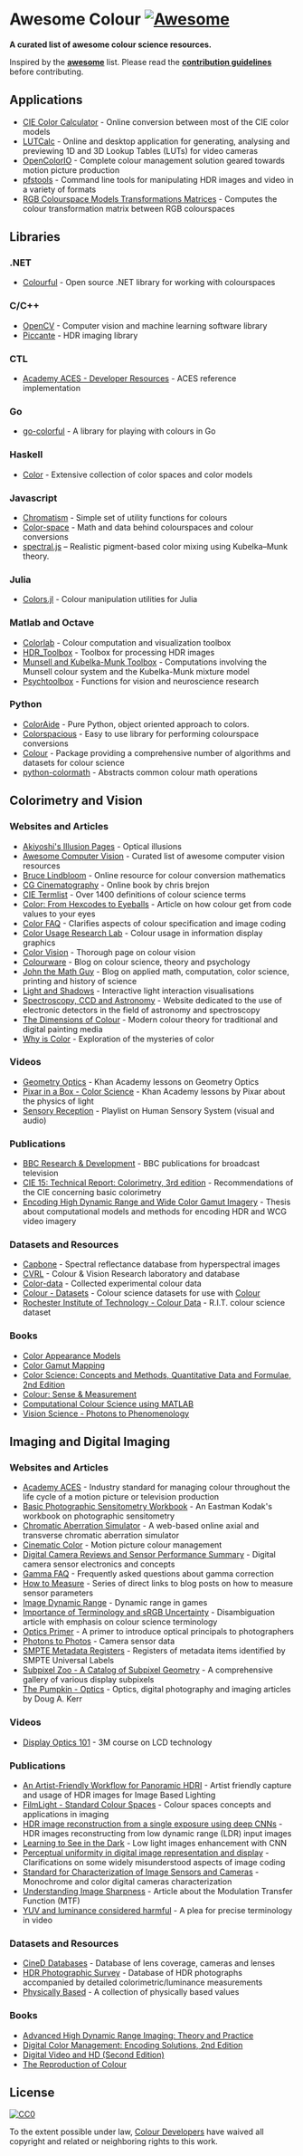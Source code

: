 # Awesome Colour [![Awesome](https://awesome.re/badge.svg)](https://awesome.re)

**A curated list of awesome colour science resources.**

Inspired by the **[awesome](https://github.com/sindresorhus/awesome)** list. Please read the **[contribution guidelines](contributing.md)** before contributing.

## Applications

- [CIE Color Calculator](http://www.brucelindbloom.com/ColorCalculator.html) - Online conversion between most of the CIE color models
- [LUTCalc](https://cameramanben.github.io/LUTCalc) - Online and desktop application for generating, analysing and previewing 1D and 3D Lookup Tables (LUTs) for video cameras
- [OpenColorIO](http://opencolorio.org) - Complete colour management solution geared towards motion picture production
- [pfstools](http://pfstools.sourceforge.net) - Command line tools for manipulating HDR images and video in a variety of formats
- [RGB Colourspace Models Transformations Matrices](https://www.colour-science.org/cgi-bin/rgb_colourspace_models_transformation_matrices.cgi) - Computes the colour transformation matrix between RGB colourspaces

## Libraries

### .NET

- [Colourful](https://github.com/tompazourek/Colourful) - Open source .NET library for working with colourspaces

### C/C++

- [OpenCV](https://opencv.org) - Computer vision and machine learning software library
- [Piccante](https://github.com/cnr-isti-vclab/piccante) - HDR imaging library

### CTL

- [Academy ACES - Developer Resources](https://github.com/ampas/aces-dev) - ACES reference implementation

### Go

- [go-colorful](https://github.com/lucasb-eyer/go-colorful) - A library for playing with colours in Go

### Haskell

- [Color](https://github.com/lehins/Color) - Extensive collection of color spaces and color models

### Javascript

- [Chromatism](https://github.com/toish/chromatism) - Simple set of utility functions for colours
- [Color-space](https://github.com/colorjs/color-space) - Math and data behind colourspaces and colour conversions
- [spectral.js](https://github.com/rvanwijnen/spectral.js) – Realistic pigment-based color mixing using Kubelka–Munk theory.

### Julia

- [Colors.jl](https://github.com/JuliaGraphics/Colors.jl) - Colour manipulation utilities for Julia

### Matlab and Octave

- [Colorlab](https://www.uv.es/vista/vistavalencia/software/colorlab.html) - Colour computation and visualization toolbox
- [HDR_Toolbox](https://github.com/banterle/HDR_Toolbox) - Toolbox for processing HDR images
- [Munsell and Kubelka-Munk Toolbox](http://www.munsellcolourscienceforpainters.com/MunsellAndKubelkaMunkToolbox/MunsellAndKubelkaMunkToolbox.html) - Computations involving the Munsell colour system and the Kubelka-Munk mixture model
- [Psychtoolbox](http://psychtoolbox.org) - Functions for vision and neuroscience research

### Python

- [ColorAide](https://facelessuser.github.io/coloraide) - Pure Python, object oriented approach to colors.
- [Colorspacious](http://colorspacious.readthedocs.io) - Easy to use library for performing colourspace conversions
- [Colour](https://www.colour-science.org) - Package providing a comprehensive number of algorithms and datasets for colour science
- [python-colormath](http://python-colormath.readthedocs.io) - Abstracts common colour math operations

## Colorimetry and Vision

### Websites and Articles

- [Akiyoshi's Illusion Pages](http://www.ritsumei.ac.jp/~akitaoka/index-e.html) - Optical illusions
- [Awesome Computer Vision](https://github.com/jbhuang0604/awesome-computer-vision) - Curated list of awesome computer vision resources
- [Bruce Lindbloom](http://brucelindbloom.com) - Online resource for colour conversion mathematics
- [CG Cinematography](https://chrisbrejon.com/cg-cinematography) - Online book by chris brejon
- [CIE Termlist](https://cie.co.at/e-ilv) - Over 1400 definitions of colour science terms
- [Color: From Hexcodes to Eyeballs](http://jamie-wong.com/post/color) - Article on how colour get from code values to your eyes
- [Color FAQ](http://poynton.ca/notes/colour_and_gamma/ColorFAQ.html) - Clarifies aspects of colour specification and image coding
- [Color Usage Research Lab](https://colorusage.arc.nasa.gov) - Colour usage in information display graphics
- [Color Vision](http://www.handprint.com/LS/CVS/color.html) - Thorough page on colour vision
- [Colourware](http://colourware.org/tag/colour) - Blog on colour science, theory and psychology
- [John the Math Guy](http://johnthemathguy.blogspot.co.nz) - Blog on applied math, computation, color science, printing and history of science
- [Light and Shadows](https://ciechanow.ski/lights-and-shadows) - Interactive light interaction visualisations
- [Spectroscopy, CCD and Astronomy](http://www.astrosurf.com/buil/index.html) - Website dedicated to the use of electronic detectors in the field of astronomy and spectroscopy
- [The Dimensions of Colour](http://www.huevaluechroma.com) - Modern colour theory for traditional and digital painting media
- [Why is Color](http://www.rit-mcsl.org/fairchild/WhyIsColor) - Exploration of the mysteries of color

### Videos

- [Geometry Optics](https://www.khanacademy.org/science/physics/geometric-optics) - Khan Academy lessons on Geometry Optics
- [Pixar in a Box - Color Science](https://www.khanacademy.org/partner-content/pixar/color) - Khan Academy lessons by Pixar about the physics of light
- [Sensory Reception](https://www.youtube.com/playlist?list=PL0CE8C36512D90043) - Playlist on Human Sensory System (visual and audio)

### Publications

- [BBC Research & Development](https://www.bbc.co.uk/rd/publications) - BBC publications for broadcast television
- [CIE 15: Technical Report: Colorimetry, 3rd edition](https://archive.org/details/gov.law.cie.15.2004) - Recommendations of the CIE concerning basic colorimetry
- [Encoding High Dynamic Range and Wide Color Gamut Imagery](https://www.hdm-stuttgart.de/~froehlichj/diss/Jan_Froehlich_Thesis_2018_02_15_Acrobat_300dpi.pdf) - Thesis about computational models and methods for encoding HDR and WCG video imagery

### Datasets and Resources

- [Capbone](http://capbone.com/spectral-reflectance-database) - Spectral reflectance database from hyperspectral images
- [CVRL](http://www.cvrl.org) - Colour & Vision Research laboratory and database
- [Color-data](https://github.com/nschloe/color-data) - Collected experimental colour data
- [Colour - Datasets](https://github.com/colour-science/colour-datasets) - Colour science datasets for use with [Colour](https://www.colour-science.org)
- [Rochester Institute of Technology - Colour Data](https://www.rit.edu/science/pocs/useful-data) - R.I.T. colour science dataset

### Books

- [Color Appearance Models](http://onlinelibrary.wiley.com/book/10.1002/9781118653128)
- [Color Gamut Mapping](https://onlinelibrary.wiley.com/doi/book/10.1002/9780470758922)
- [Color Science: Concepts and Methods, Quantitative Data and Formulae, 2nd Edition](https://www.wiley.com/en-us/Color+Science%3A+Concepts+and+Methods%2C+Quantitative+Data+and+Formulae%2C+2nd+Edition-p-9780471399186)
- [Colour: Sense & Measurement](https://www.filmlight.ltd.uk/resources/download.php)
- [Computational Colour Science using MATLAB](https://onlinelibrary.wiley.com/doi/book/10.1002/9780470710890)
- [Vision Science - Photons to Phenomenology](https://mitpress.mit.edu/books/vision-science)

## Imaging and Digital Imaging

### Websites and Articles

- [Academy ACES](http://www.oscars.org/science-technology/sci-tech-projects/aces) - Industry standard for managing colour throughout the life cycle of a motion picture or television production
- [Basic Photographic Sensitometry Workbook](https://www.kodak.com/content/products-brochures/Film/Basic-Photographic-Sensitometry-Workbook.pdf) - An Eastman Kodak's workbook on photographic sensitometry
- [Chromatic Aberration Simulator](https://smallpond.ca/jim/photomicrography/ca/index.html) - A web-based online axial and transverse chromatic aberration simulator
- [Cinematic Color](http://cinematiccolor.org) - Motion picture colour management
- [Digital Camera Reviews and Sensor Performance Summary](http://www.clarkvision.com/articles/digital.sensor.performance.summary) - Digital camera sensor electronics and concepts
- [Gamma FAQ](http://poynton.ca/notes/colour_and_gamma/GammaFAQ.html) - Frequently asked questions about gamma correction
- [How to Measure](https://www.rawdigger.com/howtouse/how-to_measure) - Series of direct links to blog posts on how to measure sensor parameters
- [Image Dynamic Range](https://bartwronski.com/2016/09/01/dynamic-range-and-evs) - Dynamic range in games
- [Importance of Terminology and sRGB Uncertainty](https://www.colour-science.org/posts/the-importance-of-terminology-and-srgb-uncertainty) - Disambiguation article with emphasis on colour science terminology
- [Optics Primer](https://www.photonstophotos.net/GeneralTopics/Lenses/Optics_Primer/Optics_Primer.htm) - A primer to introduce optical principals to photographers
- [Photons to Photos](http://photonstophotos.net) - Camera sensor data
- [SMPTE Metadata Registers](https://registry.smpte-ra.org/apps/pages) - Registers of metadata items identified by SMPTE Universal Labels
- [Subpixel Zoo - A Catalog of Subpixel Geometry](https://geometrian.com/programming/reference/subpixelzoo/index.php) - A comprehensive gallery of various display subpixels
- [The Pumpkin - Optics](http://dougkerr.net/Pumpkin/#Optics) - Optics, digital photography and imaging articles by Doug A. Kerr

### Videos

- [Display Optics 101](https://www.3m.com/3M/en_US/display-solutions-us/the-science-behind-the-display/display-optics-101) - 3M course on LCD technology

### Publications

- [An Artist-Friendly Workflow for Panoramic HDRI](http://blog.selfshadow.com/publications/s2016-shading-course/unity/s2016_pbs_unity_hdri_notes.pdf) - Artist friendly capture and usage of HDR images for Image Based Lighting
- [FilmLight - Standard Colour Spaces](https://www.filmlight.ltd.uk/pdf/whitepapers/FL-TL-TN-0417-StdColourSpaces.pdf) - Colour spaces concepts and applications in imaging
- [HDR image reconstruction from a single exposure using deep CNNs](http://hdrv.org/hdrcnn) - HDR images reconstructing from low dynamic range (LDR) input images
- [Learning to See in the Dark](http://web.engr.illinois.edu/~cchen156/SID.html) - Low light images enhancement with CNN
- [Perceptual uniformity in digital image representation and display](https://pdfs.semanticscholar.org/9a86/b2863e0872d405dc69dd0b96621d82be088f.pdf) - Clarifications on some widely misunderstood aspects of image coding
- [Standard for Characterization of Image Sensors and Cameras](http://www.emva.org/wp-content/uploads/EMVA1288-3.1a.pdf) - Monochrome and color digital cameras characterization
- [Understanding Image Sharpness](http://www.normankoren.com/Tutorials/MTF.html) - Article about the Modulation Transfer Function (MTF)
- [YUV and luminance considered harmful](http://poynton.ca/PDFs/YUV_and_luminance_harmful.pdf) - A plea for precise terminology in video

### Datasets and Resources

- [CineD Databases](https://www.cined.com/databases) - Database of lens coverage, cameras and lenses
- [HDR Photographic Survey](http://markfairchild.org/HDR.html) - Database of HDR photographs accompanied by detailed colorimetric/luminance measurements
- [Physically Based](https://physicallybased.info) - A collection of physically based values

### Books

- [Advanced High Dynamic Range Imaging: Theory and Practice](http://advancedhdrbook.com)
- [Digital Color Management: Encoding Solutions, 2nd Edition](https://www.wiley.com/en-us/Digital+Color+Management%3A+Encoding+Solutions%2C+2nd+Edition-p-9780470512449)
- [Digital Video and HD (Second Edition)](https://www.sciencedirect.com/science/book/9780123919267)
- [The Reproduction of Colour](https://onlinelibrary.wiley.com/doi/book/10.1002/0470024275)

## License

[![CC0](http://mirrors.creativecommons.org/presskit/buttons/88x31/svg/cc-zero.svg)](http://creativecommons.org/publicdomain/zero/1.0)

To the extent possible under law, [Colour Developers](mailto:colour-developers@colour-science.org) have waived all copyright and
related or neighboring rights to this work.
